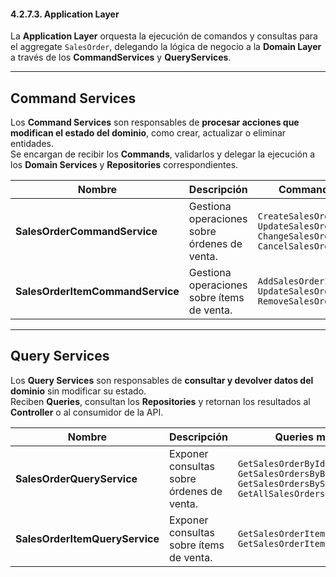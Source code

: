 ﻿#### 4.2.7.3. Application Layer ####

La **Application Layer** orquesta la ejecución de comandos y consultas para el aggregate `SalesOrder`, delegando la lógica de negocio a la **Domain Layer** a través de los **CommandServices** y **QueryServices**.

---

## Command Services

Los **Command Services** son responsables de **procesar acciones que modifican el estado del dominio**, como crear, actualizar o eliminar entidades.  
Se encargan de recibir los **Commands**, validarlos y delegar la ejecución a los **Domain Services** y **Repositories** correspondientes.

| Nombre                           | Descripción                                  | Commands manejados                                                                                         |
|----------------------------------|----------------------------------------------|------------------------------------------------------------------------------------------------------------|
| **SalesOrderCommandService**     | Gestiona operaciones sobre órdenes de venta. | `CreateSalesOrderCommand, UpdateSalesOrderCommand, ChangeSalesOrderStatusCommand, CancelSalesOrderCommand` |
| **SalesOrderItemCommandService** | Gestiona operaciones sobre ítems de venta.   | `AddSalesOrderItemCommand, UpdateSalesOrderItemCommand, RemoveSalesOrderItemCommand`                       |

---

## Query Services

Los **Query Services** son responsables de **consultar y devolver datos del dominio** sin modificar su estado.  
Reciben **Queries**, consultan los **Repositories** y retornan los resultados al **Controller** o al consumidor de la API.

| Nombre                         | Descripción                               | Queries manejadas                                                                                         |
|--------------------------------|-------------------------------------------|-----------------------------------------------------------------------------------------------------------|
| **SalesOrderQueryService**     | Exponer consultas sobre órdenes de venta. | `GetSalesOrderByIdQuery, GetSalesOrdersByBuyerQuery, GetSalesOrdersByStatusQuery, GetAllSalesOrdersQuery` |
| **SalesOrderItemQueryService** | Exponer consultas sobre ítems de venta.   | `GetSalesOrderItemsByOrderIdQuery, GetSalesOrderItemByIdQuery`                                            |
